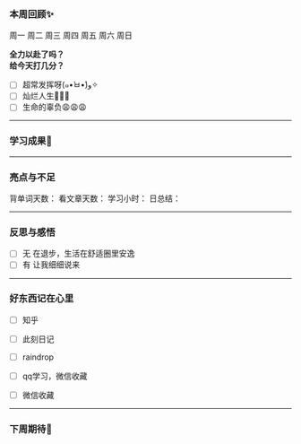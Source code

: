 ### 本周回顾✨
周一
周二
周三
周四
周五
周六
周日

**全力以赴了吗？**  
**给今天打几分？**

- [ ] 超常发挥呀(๑•̀ㅂ•́)و✧
- [ ] 灿烂人生🌊🌊🌊
- [ ] 生命的辜负😩😩😩
---

### 学习成果🎊


---
### 亮点与不足
背单词天数：
看文章天数：
学习小时：
日总结：



---
### 反思与感悟
- [ ] 无
在退步，生活在舒适圈里安逸
- [ ] 有
让我细细说来

---
### 好东西记在心里
- [ ] 知乎
- [ ] 此刻日记
- [ ] raindrop
- [ ] qq学习，微信收藏
- [ ] 微信收藏




---

### 下周期待🦊

